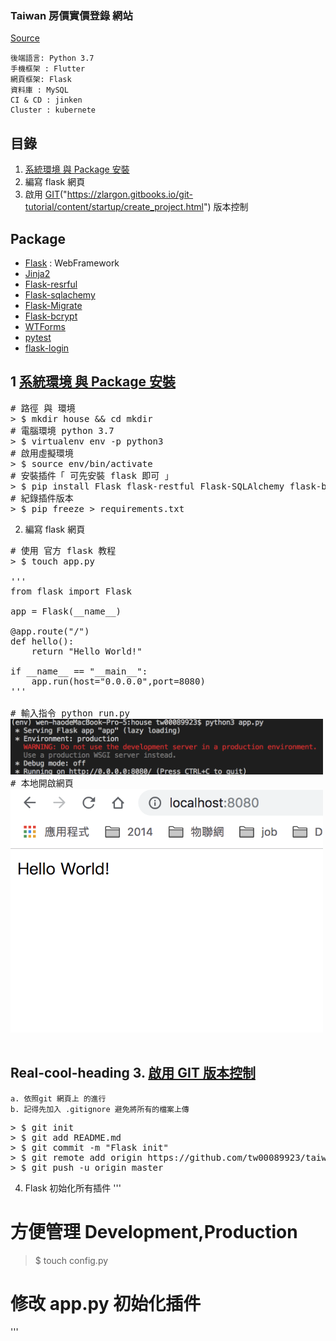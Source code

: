 ### Taiwan 房價實價登錄 網站
[Source]("http://lvr.land.moi.gov.tw/homePage.action")
```
後端語言: Python 3.7
手機框架 : Flutter
網頁框架: Flask 
資料庫 : MySQL 
CI & CD : jinken 
Cluster : kubernete 
```
## 目錄
1. [系統環境 與 Package 安裝](#1)
2. 編寫 flask 網頁
3. 啟用 [GIT](#real-cool-heading)("https://zlargon.gitbooks.io/git-tutorial/content/startup/create_project.html") 版本控制
## Package
* [Flask](http://flask.pocoo.org) : WebFramework
* [Jinja2](http://jinja.pocoo.org/docs/dev/templates)
* [Flask-resrful](https://flask-restful.readthedocs.io/en/latest/)
* [Flask-sqlachemy ](http://flask-sqlalchemy.pocoo.org/2.3/)
* [Flask-Migrate ](https://flask-migrate.readthedocs.io/en/latest/)
* [Flask-bcrypt ](http://flask-bcrypt.readthedocs.io/en/latest/)
* [WTForms](https://wtforms.readthedocs.io/en/stable/)
* [pytest](https://docs.pytest.org/en/latest/index.html)
* [flask-login](https://flask-login.readthedocs.io/en/latest/)
## 1 [系統環境 與 Package 安裝](#目錄)
<pre>
# 路徑 與 環境
> $ mkdir house && cd mkdir
# 電腦環境 python 3.7
> $ virtualenv env -p python3
# 啟用虛擬環境
> $ source env/bin/activate
# 安裝插件「 可先安裝 flask 即可 」
> $ pip install Flask flask-restful Flask-SQLAlchemy flask-bcrypt flask-login
# 紀錄插件版本
> $ pip freeze > requirements.txt
</pre>
2. 編寫 flask 網頁
<pre>
# 使用 官方 flask 教程
> $ touch app.py

'''
from flask import Flask

app = Flask(__name__)

@app.route("/")
def hello():
    return "Hello World!"

if __name__ == "__main__":
    app.run(host="0.0.0.0",port=8080)
'''

# 輸入指令 python run.py
<img src="static/readme/startFlask.png" width="500">
# 本地開啟網頁
<img src="static/readme/HelloWorld.png" width="500">

</pre>
## Real-cool-heading 3. [啟用 GIT 版本控制](#Real-cool-heading)
```
a. 依照git 網頁上 的進行
b. 記得先加入 .gitignore 避免將所有的檔案上傳
```
<pre>
> $ git init
> $ git add README.md
> $ git commit -m "Flask init"
> $ git remote add origin https://github.com/tw00089923/taiwanhouseprice.git
> $ git push -u origin master
</pre>

4. Flask 初始化所有插件
'''
# 方便管理 Development,Production 
> $ touch config.py 
# 修改 app.py 初始化插件

'''




